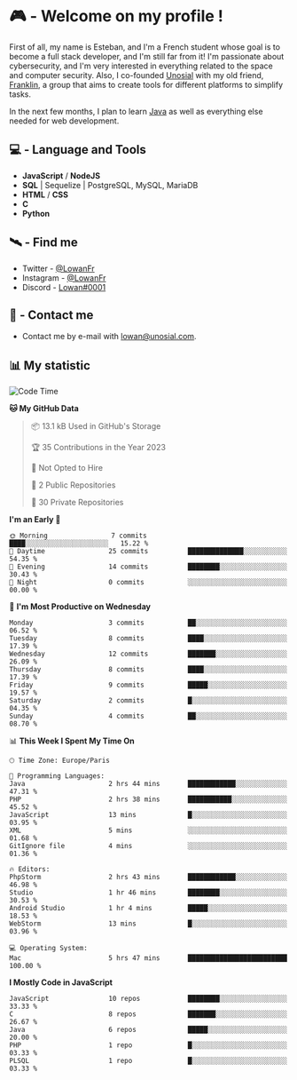 # 🎮 - Welcome on my profile !
First of all, my name is Esteban, and I'm a French student whose goal is to become a full stack developer, and I'm still far from it!
I'm passionate about cybersecurity, and I'm very interested in everything related to the space and computer security.
Also, I co-founded [Unosial](https://github.com/Unosial) with my old friend, [Franklin](https://github.com/AbaFranklin/), a group that aims to create tools for different platforms to simplify tasks. 

In the next few months, I plan to learn [Java](https://www.java.com/) as well as everything else needed for web development.




## 💻 - Language and Tools
- **JavaScript** / **NodeJS**
- **SQL** | Sequelize | PostgreSQL, MySQL, MariaDB
- **HTML** / **CSS**
- **C**
- **Python**

## 🛰️ - Find me

 - Twitter - [@LowanFr](https://twitter.com/LowanFr/)
 - Instagram - [@LowanFr](https://instagram.com/LowanFr)
 - Discord -  [Lowan#0001](https://unosial.bio/Lowan)
 
## 📡 - Contact me
 - Contact me by e-mail with [lowan@unosial.com](mailto:lowan@unosial.com).

## 📊 My statistic
<!--START_SECTION:waka-->
![Code Time](http://img.shields.io/badge/Code%20Time-579%20hrs%203%20mins-blue)

**🐱 My GitHub Data** 

> 📦 13.1 kB Used in GitHub's Storage 
 > 
> 🏆 35 Contributions in the Year 2023
 > 
> 🚫 Not Opted to Hire
 > 
> 📜 2 Public Repositories 
 > 
> 🔑 30 Private Repositories 
 > 
**I'm an Early 🐤** 

```text
🌞 Morning                7 commits           ████░░░░░░░░░░░░░░░░░░░░░   15.22 % 
🌆 Daytime                25 commits          ██████████████░░░░░░░░░░░   54.35 % 
🌃 Evening                14 commits          ████████░░░░░░░░░░░░░░░░░   30.43 % 
🌙 Night                  0 commits           ░░░░░░░░░░░░░░░░░░░░░░░░░   00.00 % 
```
📅 **I'm Most Productive on Wednesday** 

```text
Monday                   3 commits           ██░░░░░░░░░░░░░░░░░░░░░░░   06.52 % 
Tuesday                  8 commits           ████░░░░░░░░░░░░░░░░░░░░░   17.39 % 
Wednesday                12 commits          ███████░░░░░░░░░░░░░░░░░░   26.09 % 
Thursday                 8 commits           ████░░░░░░░░░░░░░░░░░░░░░   17.39 % 
Friday                   9 commits           █████░░░░░░░░░░░░░░░░░░░░   19.57 % 
Saturday                 2 commits           █░░░░░░░░░░░░░░░░░░░░░░░░   04.35 % 
Sunday                   4 commits           ██░░░░░░░░░░░░░░░░░░░░░░░   08.70 % 
```


📊 **This Week I Spent My Time On** 

```text
🕑︎ Time Zone: Europe/Paris

💬 Programming Languages: 
Java                     2 hrs 44 mins       ████████████░░░░░░░░░░░░░   47.31 % 
PHP                      2 hrs 38 mins       ███████████░░░░░░░░░░░░░░   45.52 % 
JavaScript               13 mins             █░░░░░░░░░░░░░░░░░░░░░░░░   03.95 % 
XML                      5 mins              ░░░░░░░░░░░░░░░░░░░░░░░░░   01.68 % 
GitIgnore file           4 mins              ░░░░░░░░░░░░░░░░░░░░░░░░░   01.36 % 

🔥 Editors: 
PhpStorm                 2 hrs 43 mins       ████████████░░░░░░░░░░░░░   46.98 % 
Studio                   1 hr 46 mins        ████████░░░░░░░░░░░░░░░░░   30.53 % 
Android Studio           1 hr 4 mins         █████░░░░░░░░░░░░░░░░░░░░   18.53 % 
WebStorm                 13 mins             █░░░░░░░░░░░░░░░░░░░░░░░░   03.96 % 

💻 Operating System: 
Mac                      5 hrs 47 mins       █████████████████████████   100.00 % 
```

**I Mostly Code in JavaScript** 

```text
JavaScript               10 repos            ████████░░░░░░░░░░░░░░░░░   33.33 % 
C                        8 repos             ███████░░░░░░░░░░░░░░░░░░   26.67 % 
Java                     6 repos             █████░░░░░░░░░░░░░░░░░░░░   20.00 % 
PHP                      1 repo              █░░░░░░░░░░░░░░░░░░░░░░░░   03.33 % 
PLSQL                    1 repo              █░░░░░░░░░░░░░░░░░░░░░░░░   03.33 % 
```




<!--END_SECTION:waka-->
